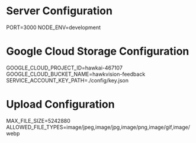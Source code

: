 # Server Configuration

PORT=3000
NODE_ENV=development

# Google Cloud Storage Configuration

GOOGLE_CLOUD_PROJECT_ID=hawkai-467107
GOOGLE_CLOUD_BUCKET_NAME=hawkvision-feedback
SERVICE_ACCOUNT_KEY_PATH=./config/key.json

# Upload Configuration

MAX_FILE_SIZE=5242880
ALLOWED_FILE_TYPES=image/jpeg,image/jpg,image/png,image/gif,image/webp
